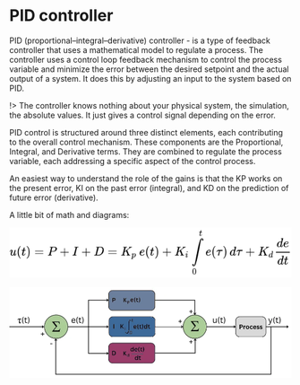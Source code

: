 <!-- docs/README.md -->

# PID controller

PID (proportional–integral–derivative) controller - is a type of feedback controller that uses a mathematical model to regulate a process. The controller uses a control loop feedback mechanism to control the process variable and minimize the error between the desired setpoint and the actual output of a system. It does this by adjusting an input to the system based on PID.

!> The controller knows nothing about your physical system, the simulation, the absolute values. It just gives a control signal depending on the error.

PID control is structured around three distinct elements, each contributing to the overall control mechanism. These components are the Proportional, Integral, and Derivative terms. They are combined to regulate the process variable, each addressing a specific aspect of the control process.

An easiest way to understand the role of the gains is that the KP works on the present error, KI on the past error (integral), and KD on the prediction of future error (derivative).

A little bit of math and diagrams:

![](./img/PID_Formula.svg ':size=40%')

![](./img/PID_Diagram.webp ':size=40%')
